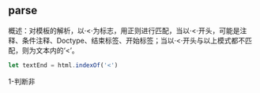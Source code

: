 ## **parse**

概述：对模板的解析，以·<·为标志，用正则进行匹配，当以·<·开头，可能是注释、条件注释、Doctype、结束标签、开始标签；当以·<·开头与以上模式都不匹配，则为文本内的‘<’。

```javascript
let textEnd = html.indexOf('<')
```

1-判断非<script> / <style>标签

​	以 ‘<’ 开头的 可能是 ：

​		 注释  ：    <!-- 。。。 -->

​		 开始标签 ： <div>

​		 闭合标签 :  </div>

​		 doctype  : <!DOCTYPE HTML>

       条件注释 : 
          <![IE]>
            <link rel="stylesheet" type="text/css" href="all-ie-only.css" />
          <![endif]>
①普通注释：

​	对于普通的注释，通过配置（shouldKeepComment）决定是否保存，保存的话，创建一个type为3的注释节点

```
const child = {
          type: 3,
          text,
          isComment: true
        }
将child 放入currentParent中;
```

②条件注释：

​	直接 advance(commentEnd + 3) 截取掉

 ③ Doctype：

 	直接 doctypeMatch[0].length 截取掉

 ④闭合标签：

​		获取tagName， 在 stack 中从后向前找到对应的tag，

​		stack中后续的tag属于未正确闭合的标签,非生产环境会告警，然后运行闭合钩子进行闭合

​		更新lastTag = stack[stack.length-1].tag 

​		如果找不到对应的tag的话，可能是 </br>  / </p> 标签

​		- 对于标签</br> </p> 进行特殊处理，</br>变成<br>            <p>会自动补全。

⑤ 开始标签:

​		创建 match对象存放数据

```
parseStartTag:
    const match = {
            tagName: start[1],
            attrs: [],
            start: index
          }
循环进行属性解析,将解析结果放入match.attrs,直到匹配到《开始标签的结束》

handleStartTag:

处理match中的attrs解析结果,设置为{name:'class',value:'color'}，key/value形式
如果非闭合，将当前节点入栈,更新lastTag属性；stack.push(match);lastTag = tagName;
如果是自闭合标签，调用钩子函数start，创建节点，更新currentParent，将节点入栈
```

⑥文本：

​	如果textEnd>=0,又不是开始标签 / 闭合标签 / 注释 / 条件注释，必定是文本，直接循环匹配，直到遇到

开始标签 / 闭合标签 / 注释 / 条件注释；最后获取文本的长度截取字符串：text = html.substring(0, textEnd)；

对于文本分为两种（1-有分隔符的动态文本；2-纯文本）==：

​	1-将解析出的动态字符和普通字符进行拼接输出：' _s(${exp}) ' + 'text' + ' _s(${exp})' ,并输出绑定的数据

【{'@binding' : exp},{'@binding' : exp}】

**总结:	parse 过程大体步骤就是这些 ，细节继续分析**

```javascript
解析需要的数据:
{
    stack:[],            //建立一个stack维持父子关系
    preserveWhitespace,
    whitespaceOption, //
    root,           	//记录根节点
    currentParent,  	//记录父节点
    inVPre:false,   	//标签如果有 v-pre 属性， inVPre 为 true
    inPre:false     	//标签是 pre inPre 为 true
}
```

**<u>1- 开始标签</u>**

   	处理开始标签，包括（1-对开始标签中的属性进行处理，变成key：value形式； 2-判断当前标签是否是自闭合标签或者是闭合标签‘<div/>’,然后根据标签状态维护栈 ；3-运行开始标签的钩子函数）

1.1 开始标签的钩子函数 start

1. 定义ns 属性；ns 属性 只有svg | math 标签才返回ns 其他标签只有是 svg | math 的子节点 才会继承 ns

2. 新建节点 createASTElement

   ```javascript
   {
       type:1,
       tag,
       attrsList:attrs,             //稍微处理后的 [{name:key,value:value}] 属性和值对应
       attrsMap:makeAttrsMap(attrs),//处理成{key:value}
       rawAttrsMap: {},             
                     //[key ：{name:key,value:value}] 属性名称与属性对象之间的对应关系
       parent: parent,              // 父节点              
       children: []
   }
   ```

3. 对节点进行前置转换 preTransforms  【后续三个解析一起分析】

 4. 解析 v-pre 指令

    当  inVPre 为false 且当前标签有 v-pre指令时  inVPre为 true，并为节点添加pre属性(el.pre = true)

    v-pre作用是显示最原始的标签

 5. 解析<pre>标签

    当前标签是 pre 的话， inPre为 true

 6. 当 inVPre  为 true 时 在v-pre 指令内 用 processRawAttrs（el）处理节点

    processRawAttrs 会将 attrList 属性都 复制到 attrs 上 【 -将属性保存成 **特性** -对应的值经过JSON.stringify转换】, 没有属性并且不是 v-pre 指令的话，认为 节点是简单节点(el.plain = true)

 7. 当 inVPre  为false, 而且当前节点 未被处理（processed = false）会对节点进行正常分析

 8. ```javascript
    processFor(element) 解析节点的 v-for 属性,为节点el添加关于v-for的属性描述
    
    v-for = "(item, index) in array" ->  {for:array,alias:item,iterator1:index}
    v-fro = "item in array"          ->  {for:array,alias:item}
    
    ## 最后删除 attrsList 中的 v-for 属性
    ```

 9. ```javascript
    processIf(element);解析节点的 v-if 属性, 为节点el添加关于v-if的属性描述
    //v-if
    el.if = exp //if表达式
    el.ifConditions = [{exp:exp,block:el}]
    //v-else
    el.else = true
    //v-else-if
    el.elseif = exp //v-else-if的表达式
    
    ## 最后删除 attrsList 中的 v-if / v-else / v-else-if 属性
    ```

 10. ```javascript
     processOnce(element);解析节点的 v-once 属性，为节点添加关于v-once 的属性描述
     
     el.once = true
     ## 最后删除 attrsList 中的 v-once 属性
     ```

 11. 确认根节点 root及验证根节点是否符合规定 【1- 非slot，template；2-无 v-for 指令】

 12. 当解析完这些属性后，判断当前标签是否闭合

     ```javascript
     1-标签闭合分两种，一种是一元标签,开始标签结束就自动闭合，另外一种是自闭合标签 </div>
     2-根据标签是否闭合，来维护stack,currentParent，确定节点间的关系
        - 当前标签不闭合的话，就入栈，赋值currentParent
        - 当前标签闭合就运行closeElement(el)闭合标签钩子函数
     ```

**2-*闭合标签***

1. 移除当前节点下的空的子节点（type:3,text:' '）[空的文本节点]  ？？？

2. 当前节点不是 v-pre 的下级节点且当前节点未被处理，用processElement处理当前节点

3. ```javascript
   # processElement(el)
   
   1-processKey //解析标签中的 :key="key1"  |  key="key1"  属性，为节点添加key属性
   ** 动态:key,可能会有过滤器(:key="key1 | filter1"),
       所以通过 parseFilters 解析动态:key对应的表达式，然后返回解析结果。
       ## parseFilters本页最下面解析【过滤器最后面单独解析】
   ** 静态key,返回 JSON.stringify(key1)
   -- template标签上不能加key
   -- 在v-for节点 不能使用 index 作为key 在 <transition-group> 子节点上
   
   为节点添加key属性(el.key = exp)
   
   2-el.plain = (!element.key &&!element.scopedSlots &&!element.attrsList.length);
   **在删除结构属性后，确认当前节点是否是普通节点
       
   3-processRef  //解析标签中的 :ref="ref1" | ref="ref1" 属性，为节点添加ref属性
   ** ref和 key的解析类似,但是没有 template 限制，v-for那些限制
   
   为节点添加ref属性(el.ref = ref)
   为节点添加ref属性(el.refInFor = checkInFor(el)) //确认当前节点是否属于v-for节点的下级节点
   
   
   4-processSlotContent //  为节点添加slotScope属性(el.slotScope = 'scope')
   ** <template scope = "scope1"> 
       scope只可用于template标签 // 2.5后已被废弃 使用slot-scope
   ** <template slot-scope="scope"> //2.6后被废弃 使用 v-slot
   ** <div slot="header"> //指定插槽插入内容
       -静态slot
       	slot没有对应属性的话是默认插槽，el.slotTarget = '"default"',
       	有对应属性的话是指定插槽，el.slotTarget = '"header"'
   	-动态slot
   		el.slotTargetDynamic = true /false 标记插槽名称是否是动态的
       -非作用域插槽的话将slot添加到attrs属性中
   
   ** v-slot 可以在template标签用，也可以直接在组件标签中用
   	-template 标签
   		v-slot:slotName = 'scope'     |||   v-slot:[slotName] = 'scope'
   		el.slotTarget = slotName
   		el.slotTargetDynamic = dynamic  // 插槽是否是动态插槽
           el.slotScope = 'scope' | "_empty_"
   	-component 组件
       	v-slot:slotName = 'scope'     |||   v-slot:[slotName] = 'scope'
       	el.scopedSlots ={   //组件的scopedSlots属性
               slotName:{
                   type:1,
                   tag:'template',
                   attrsList:[],
                   attrsMap:{},
                   rawAttrsMap:{},
               	parent:el,
                   children:[],//存放组件下的节点(el.children)【没有slotScope属性】
                   slotTarget:'slotName',
                   slotTargetDynamic:dynamic   //插槽是否是动态插槽
                   slotScope:'scope' | "_empty_"
               }
           }
   		在将el(组件)中的 children 都放到 scopedSlots.slotName.children后,删除el.children
   		el.plain = false
       	
   
   
   5-processSlotOutlet   <slot :name="header"> | <slot name="header">
   ** 解析slot标签，为节点添加el.slotName = exp
   
   6-processComponent  解析 <tag :is="component"> </tag>
   ** 有 :is="component" 属性
   	el.component = exp
   ** 有 inline-template 属性
   	el.inlineTemplate = true
   
   7-transforms 转换##【最后面单独解析】
   
   8-processAttrs 解析 标签上的属性: ##【最后面单独解析】
   	v-bind ->	:name.sync = 'value' | v-bind:value.sync = 'value'
   	v-on   ->	@click='handle' | v-on:click.prevent = 'handle'
   ```

 4. 拦截判断(!stack.length && element !== root)

    ```javascript
    	当满足上述条件时，证明根节点属于(v-if控制的节点),且当前节点应该是v-else /v-else-if
    将当前节点放入根节点 root 的 ifCondition 属性中{exp:element.elseif,block:element}
    ```

 5. 当有currentParent属性时，

    ```javascript
    ** 当前节点有elseif | else 属性时，在父级上的children属性中从后向前找到节点(type ===1),当找到文本节点时会给出提示(if /else / elseif 中间的文本节点会被忽略)，当找到其他节点(没有if属性)会进行告警
    (if / eles / elseif 中间不让有其他节点[非if/ else / elseif ])
    **当前节点没有else / elseif属性,整明当前节点与前一个节点没甚麽关系,然后如果当前节点是作用域插槽,将当前节点保存到currentParent节点上的scopeSlots[name]属性中，以便v-else(-if)能找到？？？？？？？
    **将当前节点保存到currentParent的children属性中,当前节点保存parent[互相引用]
    ```

 6. 将当前标签的children属性中的节点带slotScope属性的都过滤掉  ？？？？？？为甚麽

 7. 清除空节点({type:3,text:' '})

 8. 如果当前节点有pre属性，证明当前节点带有v-pre指令，关闭节点，改变 inVPre = false；

    如果当前节点是pre节点，也同样整明 pre 节点要关闭了 inPre = false

 9. 最后运行后置转换postTransforms 【前置转换 | 转换 |后置转换 一起解析，在最后】

3-***文本***

1. 静态文本

   ```javascript
   建立一个静态文本节点
   {
       type:3,
       text:text,
   }
   ```

2. 动态文本

   ```javascript
   best{{Vue}} and {{javascript}}
   {
       type: 2,
       expression: 'best' + '_s(Vue)' +' and' +'_s(javascript)',
       tokens: [{ '@binding': exp },{ '@binding': exp2 }],
       text: 'best{{Vue}} and {{javascript}}'
   }
   ```

4-***注释类***

```
建立一个注释类节点
{
    type: 3,
    text: text,
    isComment:true
}
```

5-***公用部分解析***

**parseFilters**

------

```javascript
过滤器用于一些绑定的属性(:ref | :key | {{ | }} ....)中
expression为表达式，
inSingle:在单引号中''
inDouble:在双引号中""
inTemplateString:在字符串模板中 ``
inRegex:在正则表达式里 //
curly:记录当前字符大括号的层级,0代表没在大括号。
square:记录当前字符中括号的层级,0代表没在中括号。
paren:记录当前字符小括号的层级,0代表没在小括号。
lastFilterIndex:
filters:[] //保存过滤器

1-在表达式中以 | 为分界线, 第一个 | 前面的属于表达式,之后的分隔符|将过滤函数分割，但是单引号，双引号，模板字符串，三种括号还有 / 都会干扰分隔符的作用，同样 || 也会是另外一种运算符。 

2-基于以上的限制条件，过滤器解析函数，也就出来了。

3-对于字符串逐字符解析，遇到双引号，单引号，模板字符串，正则[/前的非空字符不能满足 /[\w).+\-_$\]]/ ]？？？,会进行标记true，遇到三种括号也会记录+1，当对应括号闭合时对应记录会-1，当 | 不在单引号,双引号,模板字符串,正则,括号内时，并且不是或(||)字符时，才会被认定为分隔符, 当遇到分隔符时,如果表达式expression为undifined时,证明遇到的是第一个分隔符,分隔符前面的是表达式,分隔符后面的是过滤器,记录expression和过滤器的位置(lastFilterIndex),继续解析,当遇到下一个 |(也就是第二个分隔符), 将两个分隔符之间的内容保存到filters,然后更新过滤器位置(lastFilterIndex),继续解析,直到表达式最后[这样全部的字符串就解析完成了]。

4-当解析完成字符串，但是没有expression，证明整个字符串全是expression，直接赋值
5-当解析完成,发现有expression,那么需要进行一次获取过滤器的操作(因为整个解析过滤器的过程都是遇到第二个分隔符才会取出过滤器,最后还需要确认当有过滤器存在时[lastFilterIndex!==0],
解析最后一个过滤器(lastFilterIndex 到 字符串的长度之间的字符串就是最后一个过滤器))
6-当所有的需要的数据都被解析出(expression,filters),需要对数据进行拼接

7-对于过滤器还分为两种情况(1-不带参数的:filter1,2-带参数的:filter2(arg1,arg2,arg3))
8-不带参数的过滤器
	直接return `_f("${filter1}")(${exp})`
9-带参数的过滤器
	return `_f("${filter1}")(${exp}, arg1, arg2, arg3)`
10-带多层过滤器的
	filters = [fiter1,filter2]  expression = exp
	最后对于过滤器进行嵌套
    let exp1 =  `_f("${filter1}")(${exp})`
    return `_f("${filter2}")(${exp1})`
```



**processAttrs**

------

注：processAttrs 是对属性中的指令进行处理:

	 处理 v- | @ | : 开头的指令 及它们的修饰符
	 - v-bind    v-on 
	 - v-model  和 其他自定义指令 
	 添加属性el.hasBindings

```javascript
** ---------------------v-bind-----------------
    
 ##<!-- 绑定一个 attribute -->
<img v-bind:src="imageSrc">   <img :src="imageSrc">

##<!-- 动态 attribute 名 (2.6.0+) -->
<button v-bind:[key]="value"></button>    <button :[key]="value"></button>

<!-- 内联字符串拼接 -->
<img :src="'/path/to/images/' + fileName">

##<!-- class 绑定 -->  在transformNode已被处理移除
<div :class="{ red: isRed }"></div>
<div :class="[classA, classB]"></div>
<div :class="[classA, { classB: isB, classC: isC }]">

##<!-- style 绑定 -->   在transformNode已被处理移除
<div :style="{ fontSize: size + 'px' }"></div>
<div :style="[styleObjectA, styleObjectB]"></div>

##<!-- 绑定一个全是 attribute 的对象 -->
<div v-bind="{ id: someProp, 'other-attr': otherProp }"></div>

##<!-- 通过 prop 修饰符绑定 DOM attribute -->
<div v-bind:text-content.prop="text"></div>

##<!-- prop 绑定。“prop”必须在 my-component 中声明。-->
<my-component :prop="someThing"></my-component>

##<!-- 通过 $props 将父组件的 props 一起传给子组件 -->【啥操作？？？？？？】
<child-component v-bind="$props"></child-component>

##<!-- XLink -->
<svg><a :xlink:special="foo"></a></svg>

############# 
根据 v-bind的语法，以及以前的处理(:class, :style已被处理) 我们需要考虑的情况就少了
只需要确定 v-bind 的描述属性-
name(v-bind绑定的属性名称): 
isDynamic(是否是动态属性?):
modifiers:{
       prop:
       camel:
       sync:   
          }      
1-如果有prop修饰符或者特定的需要添加为特性的属性,将属性添加到节点中的props里
el.props = [{name, value, dynamic:isDynamic }]
el.plain = false
不满足上述情况的话,根据name是否是动态的，添加属性到不同的地方
	-属性是动态的(isDynamic === true)
		el.dynamicAttrs = [{name, value, dynamic:true }]
	-属性是静态的(isDynamic === false)
		el.attrs = [{name, value, dynamic:false }]
2-如果有sync修饰符的话,对 name 添加事件，监听name的更新，对value进行解析以满足多种情况(obj.key | key | obj[key])

obj.key ->{
    exp:obj,
    key:"key"
}
value ->{
    exp:value,
    key:null
}
obj[key] ->{
    exp:obj,
    key:key
}
'obj' ->{  ？？？？？？？？？？？？？
    exp:'',
    key:''
}
'obj'[key] ->{  ？？？？？？？？？？？？？
    exp:'obj',
    key:key
}
当返回的 key为null 说明 value就是一个单纯的value不属于某一个object(没有.或者[]分割)
对于纯value return 'value = $event'
非纯value   return ("$set(" + (res.exp) + ", " + (res.key) + ", " + $event + ")")
addHandler函数 将 value 加入事件 event 中
addHandler(
    el,
    ("update:" + (camelize(name)))
    `value`
    null,
    false,
    warn,
    list[i]
)
el.event[("update:" + (camelize(name)))] = 'value = $event'
el.event[("update:" + (camelize(name)))] = 
    					("$set(" + (res.exp) + ", " + (res.key) + ", " + $event + ")")

** --------------------- v-on ------------------------------
<!-- 方法处理器 -->
<button v-on:click="doThis"></button>  <button @click="doThis"></button>

<!-- 动态事件 (2.6.0+) -->
<button v-on:[event]="doThis"></button>  <button @[event]="doThis"></button>

<!-- 内联语句 -->
<button v-on:click="doThat('hello', $event)"></button>

<!-- 停止冒泡 -->
<button @click.stop="doThis"></button>

<!-- 阻止默认行为 -->
<button @click.prevent="doThis"></button>

<!-- 阻止默认行为，没有表达式 -->
<form @submit.prevent></form>

<!--  串联修饰符 -->
<button @click.stop.prevent="doThis"></button>

<!-- 键修饰符，键别名 -->
<input @keyup.enter="onEnter">

<!-- 键修饰符，键代码 -->
<input @keyup.13="onEnter">

<!-- 点击回调只会触发一次 -->
<button v-on:click.once="doThis"></button>

<!-- 对象语法 (2.4.0+) -->
<button v-on="{ mousedown: doThis, mouseup: doThat }"></button>
在子组件上监听自定义事件 (当子组件触发“my-event”时将调用事件处理器)：

<my-component @my-event="handleThis"></my-component>

<!-- 内联语句 -->
<my-component @my-event="handleThis(123, $event)"></my-component>

<!-- 组件中的原生事件 -->
<my-component @click.native="onClick"></my-component>

###########
根据v-on的语法，我们同样需要获取
name       name
isDynamic  动态？
value      value

addHandler(el, name, value, modifiers, false, warn$2, list[i], isDynamic);
addHandler 处理事件【最下面分析】
############
对于其他指令 v-demo:foo.a.b="message"
也是同样的解析套路
name
isDynamic  对arg(foo.a.b)的描述 arg 是[..]类型 ? true : false 
arg:foo.a.b
value:"message"
addDirective(el, name, rawName, value, arg, isDynamic, modifiers, list[i]);
添加el.directives = [] 属性收集指令属性
el.directives = [{name,rawName, value, arg, isDynamic, modifiers}]
el.plain = false
###########
v-model='value'
checkForAliasModel(el, value):
value = el.alias ？？？？？？？
如果v-model绑定的值和本节点或者上级节点的alias属性相同，告警:
提倡使用 [{},{}], v-model绑定{}？？？？？？？？？？？？？？

##### 对于一些 非绑定 且未处理的属性
将这些属性添加到attrs中
name:'muted'属性,el.props=[{name:'muted',value:true}]    
```



**preTransforms**  

------

1-preTransforms 是对  input 标签的解析

```javascript
只对动态type进行置换:v-bind:type='type1'  :type='type1'  v-bind={type:'type1'}
对于 input 类型 checkbox / radio 进行特殊处理，其他的是一类处理，这样支持切换input类型,
ifConditionExtra:节点自身的if条件
el:{
    ifCondition:[
       {//checkbox
           exp:`(${typeBinding})==='checkbox'` + ifConditionExtra,
           block:branch0 [type是checkbox的节点]
       },
        {//radio
           exp:`(${typeBinding})==='radio'` + ifConditionExtra,
           block:branch1 [type是radio的节点]
       },
        {//其他类型
           exp:`(${typeBinding})==='其他'` + ifConditionExtra,
           block:branch1 [type是`其他`的节点]
       }
    ]
}    
```

**transforms**

------

transforms 转换分为两类(1-style 转换 ；2-class转换)

1-style转换

```javascript
1-静态 style

获取 attrsList 中的 style = "coler:res;size:12px" 中的value属性,对 style="{{...}}"告警
将value属性解析出(';'分割不同css,':'分割属性及属性值)
返回res = {color:'red',size:'12px'}
el.staticStyle = JSON.stringify(res)

2-动态 style

el.styleBinding = parseFilters(value)  //一般没人过滤style吧？？？

## style 的generator

function genData (el: ASTElement): string {
  let data = ''
  if (el.staticStyle) {
    data += `staticStyle:${el.staticStyle},`
  }
  if (el.styleBinding) {
    data += `style:(${el.styleBinding}),`
  }
  return data
}
```

2-class转换

```javascript
1-静态class

获取 attrsList 中的 class = "cla1" 中的value 属性， 对class="{{clas}}"告警
el.staticClass = JSON.stringify(cla1)

2-动态class

el.classBinding = parseFilters(value)

## class的generator 
function genData (el: ASTElement): string {
  let data = ''
  if (el.staticClass) {
    data += `staticClass:${el.staticClass},`
  }
  if (el.classBinding) {
    data += `class:${el.classBinding},`
  }
  return data
}
```

**postTransforms** 

------



**addHandler**

------

将相关的事件加入节点中

```javascript
addHandler (
    el,                 节点
    name,               name
    value,              表达式 ??
    modifiers,          修饰符
    important,          提升？？？
    warn,
    range,              list[i]
    dynamic             动态？？？
  ) 
v-bind的修饰符:{
    prop
    camel
    sync
}
v-on的修饰符:{
    stop 
    prevent 
    capture 
    self 
    {keyCode | keyAlias} 
    native 
    once 
    left 
    right 
    middle 
    passive 
}
# warn-----
    passive 和 prevent (不能一起使用，prevent 会消除掉passive)
#---------
不同的修饰符会根据 dynamic 对 name 进行 变动
dynamic:true    动态的事件;
noDynamic:false 静态的事件;
right:{
    dynamic: name = "(" + name + ")==='click'?'contextmenu':(" + name + ")",
    noDynamic:name = 'contextmenu'
} delete modifiers.right

middle:{
    dynamic: name = "(" + name + ")==='click'?'mouseup':(" + name + ")",
    noDynamic:name = 'mouseup'
} delete modifiers.middle

capture:{
    dynamic: ("_p(" + name + ",\"" + "!" + "\")"),
    noDynamic: '!' + name
} delete modifiers.capture

once:{
    dynamic: ("_p(" + name + ",\"" + "~" + "\")"),
    noDynamic: '~' + name
} delete modifiers.once

passive:{
    dynamic: ("_p(" + name + ",\"" + "&" + "\")"),
    noDynamic: '&' + name
} delete modifiers.passive

native:{
    el.nativeEvents = {}  //原生事件
} delete modifiers.native
没有native修饰符的话{
    el.events = {}
}

未被处理的 modifiers:{
    stop
    prevent
    self
    {keyCode | keyAlias}
}
对于处理后的 value 及 modifiers,生成对应的事件
newHandler = {
    value:value,
    dynmic,
    start,
    end,
    modifiers, //剩余修饰符
}
最后将newHandler 放入 events / nativeEvents内:
important 控制事件放入的顺序
native 控制事件放入的位置:

函数:
events = modifiers.native ? el.nativeEvents : el.events
handlers = events[name]  //相同事件
handlers是数组:
important ? handlers.unshift(newHandler) : handlers.push(newHandler);
handlers是对象
events[name] = important ? [newHandler, handlers] : [handlers, newHandler];
handlers不存在:
events[name] = newHandler;

el.plain = false;
```



















